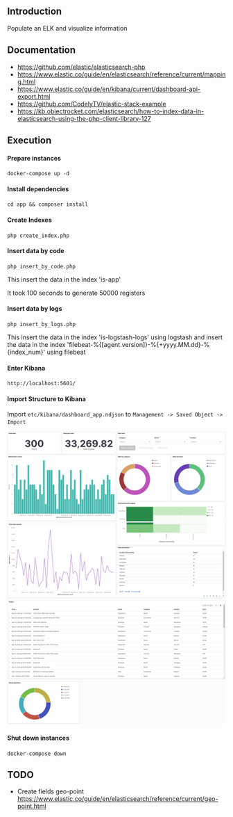 
## Introduction

Populate an ELK and visualize information

## Documentation

- https://github.com/elastic/elasticsearch-php
- https://www.elastic.co/guide/en/elasticsearch/reference/current/mapping.html
- https://www.elastic.co/guide/en/kibana/current/dashboard-api-export.html
- https://github.com/CodelyTV/elastic-stack-example
- https://kb.objectrocket.com/elasticsearch/how-to-index-data-in-elasticsearch-using-the-php-client-library-127

## Execution

#### Prepare instances
```
docker-compose up -d
```

#### Install dependencies
```
cd app && composer install
``` 

#### Create Indexes
```
php create_index.php
```

#### Insert data by code
```
php insert_by_code.php
```

This insert the data in the index 'is-app'

It took 100 seconds to generate 50000 registers

#### Insert data by logs
```
php insert_by_logs.php
```

This insert the data in the index 'is-logstash-logs' using logstash and insert the data in the index 'filebeat-%{[agent.version]}-%{+yyyy.MM.dd}-%{index_num}' using filebeat

#### Enter Kibana
```
http://localhost:5601/
```

#### Import Structure to Kibana

Import `etc/kibana/dashboard_app.ndjson` to `Management -> Saved Object -> Import`

![Screenshot](doc/dashboard01.png)
![Screenshot](doc/dashboard02.png)
![Screenshot](doc/dashboard03.png)
![Screenshot](doc/dashboard04.png)

#### Shut down instances
```
docker-compose down
```

## TODO

* Create fields geo-point
  https://www.elastic.co/guide/en/elasticsearch/reference/current/geo-point.html





